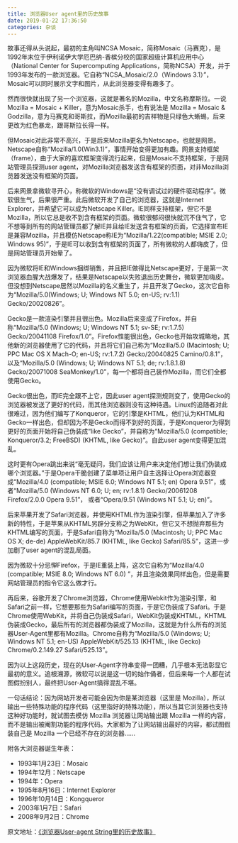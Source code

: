 ```yaml
---
title: 浏览器User agent里的历史故事
date: 2019-01-22 17:36:50
categories: 杂谈
---
```


故事还得从头说起，最初的主角叫NCSA Mosaic，简称Mosaic（马赛克），是1992年末位于伊利诺伊大学厄巴纳-香槟分校的国家超级计算机应用中心（National Center for Supercomputing Applications，简称NCSA）开发，并于1993年发布的一款浏览器。它自称“NCSA_Mosaic/2.0（Windows 3.1）”，Mosaic可以同时展示文字和图片，从此浏览器变得有趣多了。 

然而很快就出现了另一个浏览器，这就是著名的Mozilla，中文名称摩斯拉。一说 Mozilla = Mosaic + Killer，意为Mosaic杀手，也有说法是 Mozilla = Mosaic & Godzilla，意为马赛克和哥斯拉，而Mozilla最初的吉祥物是只绿色大蜥蜴，后来更改为红色暴龙，跟哥斯拉长得一样。

但Mosaic对此非常不高兴，于是后来Mozilla更名为Netscape，也就是网景。Netscape自称“Mozilla/1.0(Win3.1)”，事情开始变得更加有趣。网景支持框架（frame），由于大家的喜欢框架变得流行起来，但是Mosaic不支持框架，于是网站管理员探测user agent，对Mozilla浏览器发送含有框架的页面，对非Mozilla浏览器发送没有框架的页面。 

后来网景拿微软寻开心，称微软的Windows是“没有调试过的硬件驱动程序”。微软很生气，后果很严重。此后微软开发了自己的浏览器，这就是Internet Explorer，并希望它可以成为Netscape Killer。IE同样支持框架，但它不是Mozilla，所以它总是收不到含有框架的页面。微软很郁闷很快就沉不住气了，它不想等到所有的网站管理员都了解IE并且给IE发送含有框架的页面，它选择宣布IE是兼容Mozilla，并且模仿Netscape称IE为“Mozilla/1.22(compatible; MSIE 2.0; Windows 95)”，于是IE可以收到含有框架的页面了，所有微软的人都嗨皮了，但是网站管理员开始晕了。 

因为微软将IE和Windows捆绑销售，并且把IE做得比Netscape更好，于是第一次浏览器血腥大战爆发了，结果是Netscape以失败退出历史舞台，微软更加嗨皮。但没想到Netscape居然以Mozilla的名义重生了，并且开发了Gecko，这次它自称为“Mozilla/5.0(Windows; U; Windows NT 5.0; en-US; rv:1.1) Gecko/20020826”。

Gecko是一款渲染引擎并且很出色。Mozilla后来变成了Firefox，并自称“Mozilla/5.0 (Windows; U; Windows NT 5.1; sv-SE; rv:1.7.5) Gecko/20041108 Firefox/1.0”。Firefox性能很出色，Gecko也开始攻城略地，其他新的浏览器使用了它的代码，并且将它们自己称为“Mozilla/5.0 (Macintosh; U; PPC Mac OS X Mach-O; en-US; rv:1.7.2) Gecko/20040825 Camino/0.8.1”，以及“Mozilla/5.0 (Windows; U; Windows NT 5.1; de; rv:1.8.1.8) Gecko/20071008 SeaMonkey/1.0”，每一个都将自己装作Mozilla，而它们全都使用Gecko。 

Gecko很出色，而IE完全跟不上它，因此user agent探测规则变了，使用Gecko的浏览器被发送了更好的代码，而其他浏览器则没有这种待遇。Linux的追随者对此很难过，因为他们编写了Konqueror，它的引擎是KHTML，他们认为KHTML和Gecko一样出色，但却因为不是Gecko而得不到好的页面，于是Konqueror为得到更好的页面开始将自己伪装成“like Gecko”，并自称为“Mozilla/5.0 (compatible; Konqueror/3.2; FreeBSD) (KHTML, like Gecko)”。自此user agent变得更加混乱。 

这时更有Opera跳出来说“毫无疑问，我们应该让用户来决定他们想让我们伪装成哪个浏览器。”于是Opera干脆创建了菜单项让用户自主选择让Opera浏览器变成“Mozilla/4.0 (compatible; MSIE 6.0; Windows NT 5.1; en) Opera 9.51”，或者“Mozilla/5.0 (Windows NT 6.0; U; en; rv:1.8.1) Gecko/20061208 Firefox/2.0.0 Opera 9.51”， 或者“Opera/9.51 (Windows NT 5.1; U; en)”。 

后来苹果开发了Safari浏览器，并使用KHTML作为渲染引擎，但苹果加入了许多新的特性，于是苹果从KHTML另辟分支称之为WebKit，但它又不想抛弃那些为KHTML编写的页面，于是Safari自称为“Mozilla/5.0 (Macintosh; U; PPC Mac OS X; de-de) AppleWebKit/85.7 (KHTML, like Gecko) Safari/85.5”，这进一步加剧了user agent的混乱局面。 

因为微软十分忌惮Firefox，于是IE重装上阵，这次它自称为“Mozilla/4.0 (compatible; MSIE 8.0; Windows NT 6.0) ”，并且渲染效果同样出色，但是需要网站管理员的指令它这么做才行。 

再后来，谷歌开发了Chrome浏览器，Chrome使用Webkit作为渲染引擎，和Safari之前一样，它想要那些为Safari编写的页面，于是它伪装成了Safari。于是Chrome使用WebKit，并将自己伪装成Safari，WebKit伪装成KHTML，KHTML伪装成Gecko，最后所有的浏览器都伪装成了Mozilla，这就是为什么所有的浏览器User-Agent里都有Mozilla。Chrome自称为“Mozilla/5.0 (Windows; U; Windows NT 5.1; en-US) AppleWebKit/525.13 (KHTML, like Gecko) Chrome/0.2.149.27 Safari/525.13”。 

因为以上这段历史，现在的User-Agent字符串变得一团糟，几乎根本无法彰显它最初的意义。追根溯源，微软可以说是这一切的始作俑者，但后来每一个人都在试图假扮别人，最终把User-Agent搞得混乱不堪。 

一句话结论：因为网站开发者可能会因为你是某浏览器（这里是 Mozilla），所以输出一些特殊功能的程序代码（这里指好的特殊功能），所以当其它浏览器也支持这种好功能时，就试图去模仿 Mozilla 浏览器让网站输出跟 Mozilla 一样的内容，而不是输出被阉割功能的程序代码。大家都为了让网站输出最好的内容，都试图假装自己是 Mozilla 一个已经不存在的浏览器……

附各大浏览器诞生年表：

* 1993年1月23日：Mosaic
* 1994年12月：Netscape
* 1994年：Opera
* 1995年8月16日：Internet Explorer
* 1996年10月14日：Kongqueror
* 2003年1月7日：Safari
* 2008年9月2日：Chrome

原文地址：[《浏览器User-agent String里的历史故事》](http://www.nowamagic.net/librarys/veda/detail/2576)